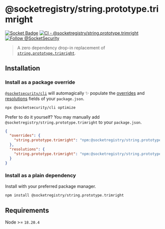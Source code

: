 # @socketregistry/string.prototype.trimright

[![Socket Badge](https://socket.dev/api/badge/npm/package/@socketregistry/string.prototype.trimright)](https://socket.dev/npm/package/@socketregistry/string.prototype.trimright)
[![CI - @socketregistry/string.prototype.trimright](https://github.com/SocketDev/socket-registry-js/actions/workflows/test.yml/badge.svg)](https://github.com/SocketDev/socket-registry-js/actions/workflows/test.yml)
[![Follow @SocketSecurity](https://img.shields.io/twitter/follow/SocketSecurity?style=social)](https://twitter.com/SocketSecurity)

> A zero dependency drop-in replacement of
> [`string.prototype.trimright`](https://www.npmjs.com/package/string.prototype.trimright).

## Installation

### Install as a package override

[`@socketsecurity/cli`](https://www.npmjs.com/package/@socketsecurity/cli) will
automagically :sparkles: populate the
[overrides](https://docs.npmjs.com/cli/v9/configuring-npm/package-json#overrides)
and [resolutions](https://yarnpkg.com/configuration/manifest#resolutions) fields
of your `package.json`.

```sh
npx @socketsecurity/cli optimize
```

Prefer to do it yourself? You may manually add
`@socketregistry/string.prototype.trimright` to your `package.json`.

```json
{
  "overrides": {
    "string.prototype.trimright": "npm:@socketregistry/string.prototype.trimright@^1"
  },
  "resolutions": {
    "string.prototype.trimright": "npm:@socketregistry/string.prototype.trimright@^1"
  }
}
```

### Install as a plain dependency

Install with your preferred package manager.

```sh
npm install @socketregistry/string.prototype.trimright
```

## Requirements

Node >= `18.20.4`
